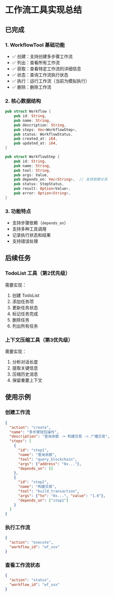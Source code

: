 # 工作流工具实现总结

## 已完成

### 1. WorkflowTool 基础功能
- ✅ 创建：支持创建多步骤工作流
- ✅ 列出：查看所有工作流
- ✅ 获取：查看特定工作流的详细信息
- ✅ 状态：查询工作流执行状态
- ✅ 执行：运行工作流（当前为模拟执行）
- ✅ 删除：删除工作流

### 2. 核心数据结构
```rust
pub struct Workflow {
    pub id: String,
    pub name: String,
    pub description: String,
    pub steps: Vec<WorkflowStep>,
    pub status: WorkflowStatus,
    pub created_at: i64,
    pub updated_at: i64,
}

pub struct WorkflowStep {
    pub id: String,
    pub name: String,
    pub tool: String,
    pub args: Value,
    pub depends_on: Vec<String>,  // 支持依赖关系
    pub status: StepStatus,
    pub result: Option<Value>,
    pub error: Option<String>,
}
```

### 3. 功能特点
- 支持步骤依赖（`depends_on`）
- 支持多种工具调用
- 记录执行状态和结果
- 支持错误处理

## 后续任务

### TodoList 工具（第2优先级）
需要实现：
1. 创建 TodoList
2. 添加任务项
3. 更新任务状态
4. 标记任务完成
5. 删除任务
6. 列出所有任务

### 上下文压缩工具（第3优先级）
需要实现：
1. 分析对话长度
2. 提取关键信息
3. 压缩历史消息
4. 保留重要上下文

## 使用示例

### 创建工作流
```json
{
  "action": "create",
  "name": "多步骤钱包操作",
  "description": "查询余额 -> 构建交易 -> 广播交易",
  "steps": [
    {
      "id": "step1",
      "name": "查询余额",
      "tool": "query_blockchain",
      "args": {"address": "0x..."},
      "depends_on": []
    },
    {
      "id": "step2",
      "name": "构建交易",
      "tool": "build_transaction",
      "args": {"to": "0x...", "value": "1.0"},
      "depends_on": ["step1"]
    }
  ]
}
```

### 执行工作流
```json
{
  "action": "execute",
  "workflow_id": "wf_xxx"
}
```

### 查看工作流状态
```json
{
  "action": "status",
  "workflow_id": "wf_xxx"
}
```

